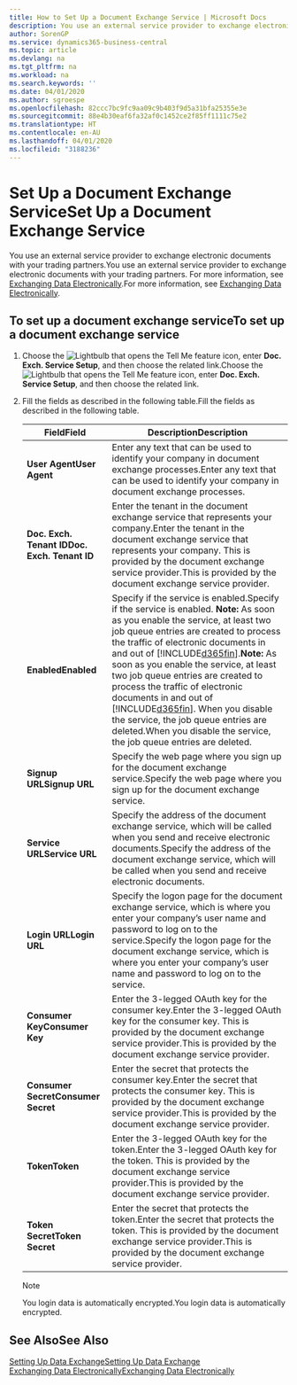 ```yaml
---
title: How to Set Up a Document Exchange Service | Microsoft Docs
description: You use an external service provider to exchange electronic documents with your trading partners.
author: SorenGP
ms.service: dynamics365-business-central
ms.topic: article
ms.devlang: na
ms.tgt_pltfrm: na
ms.workload: na
ms.search.keywords: ''
ms.date: 04/01/2020
ms.author: sgroespe
ms.openlocfilehash: 82ccc7bc9fc9aa09c9b403f9d5a31bfa25355e3e
ms.sourcegitcommit: 88e4b30eaf6fa32af0c1452ce2f85ff1111c75e2
ms.translationtype: HT
ms.contentlocale: en-AU
ms.lasthandoff: 04/01/2020
ms.locfileid: "3188236"
---
```

# <a name="set-up-a-document-exchange-service"></a><span data-ttu-id="ad46a-103">Set Up a Document Exchange Service</span><span class="sxs-lookup"><span data-stu-id="ad46a-103">Set Up a Document Exchange Service</span></span>
<span data-ttu-id="ad46a-104">You use an external service provider to exchange electronic documents with your trading partners.</span><span class="sxs-lookup"><span data-stu-id="ad46a-104">You use an external service provider to exchange electronic documents with your trading partners.</span></span> <span data-ttu-id="ad46a-105">For more information, see [Exchanging Data Electronically](across-data-exchange.md).</span><span class="sxs-lookup"><span data-stu-id="ad46a-105">For more information, see [Exchanging Data Electronically](across-data-exchange.md).</span></span>  

## <a name="to-set-up-a-document-exchange-service"></a><span data-ttu-id="ad46a-106">To set up a document exchange service</span><span class="sxs-lookup"><span data-stu-id="ad46a-106">To set up a document exchange service</span></span>  
1. <span data-ttu-id="ad46a-107">Choose the ![Lightbulb that opens the Tell Me feature](media/ui-search/search_small.png "Tell me what you want to do") icon, enter **Doc. Exch. Service Setup**, and then choose the related link.</span><span class="sxs-lookup"><span data-stu-id="ad46a-107">Choose the ![Lightbulb that opens the Tell Me feature](media/ui-search/search_small.png "Tell me what you want to do") icon, enter **Doc. Exch. Service Setup**, and then choose the related link.</span></span>  
2. <span data-ttu-id="ad46a-108">Fill the fields as described in the following table.</span><span class="sxs-lookup"><span data-stu-id="ad46a-108">Fill the fields as described in the following table.</span></span>  

    |<span data-ttu-id="ad46a-109">Field</span><span class="sxs-lookup"><span data-stu-id="ad46a-109">Field</span></span>|<span data-ttu-id="ad46a-110">Description</span><span class="sxs-lookup"><span data-stu-id="ad46a-110">Description</span></span>|  
    |---------------------------------|---------------------------------------|  
    |<span data-ttu-id="ad46a-111">**User Agent**</span><span class="sxs-lookup"><span data-stu-id="ad46a-111">**User Agent**</span></span>|<span data-ttu-id="ad46a-112">Enter any text that can be used to identify your company in document exchange processes.</span><span class="sxs-lookup"><span data-stu-id="ad46a-112">Enter any text that can be used to identify your company in document exchange processes.</span></span>|  
    |<span data-ttu-id="ad46a-113">**Doc. Exch. Tenant ID**</span><span class="sxs-lookup"><span data-stu-id="ad46a-113">**Doc. Exch. Tenant ID**</span></span>|<span data-ttu-id="ad46a-114">Enter the tenant in the document exchange service that represents your company.</span><span class="sxs-lookup"><span data-stu-id="ad46a-114">Enter the tenant in the document exchange service that represents your company.</span></span> <span data-ttu-id="ad46a-115">This is provided by the document exchange service provider.</span><span class="sxs-lookup"><span data-stu-id="ad46a-115">This is provided by the document exchange service provider.</span></span>|  
    |<span data-ttu-id="ad46a-116">**Enabled**</span><span class="sxs-lookup"><span data-stu-id="ad46a-116">**Enabled**</span></span>|<span data-ttu-id="ad46a-117">Specify if the service is enabled.</span><span class="sxs-lookup"><span data-stu-id="ad46a-117">Specify if the service is enabled.</span></span> <span data-ttu-id="ad46a-118">**Note:**  As soon as you enable the service, at least two job queue entries are created to process the traffic of electronic documents in and out of [!INCLUDE[d365fin](includes/d365fin_md.md)].</span><span class="sxs-lookup"><span data-stu-id="ad46a-118">**Note:**  As soon as you enable the service, at least two job queue entries are created to process the traffic of electronic documents in and out of [!INCLUDE[d365fin](includes/d365fin_md.md)].</span></span> <span data-ttu-id="ad46a-119">When you disable the service, the job queue entries are deleted.</span><span class="sxs-lookup"><span data-stu-id="ad46a-119">When you disable the service, the job queue entries are deleted.</span></span>|  
    |<span data-ttu-id="ad46a-120">**Signup URL**</span><span class="sxs-lookup"><span data-stu-id="ad46a-120">**Signup URL**</span></span>|<span data-ttu-id="ad46a-121">Specify the web page where you sign up for the document exchange service.</span><span class="sxs-lookup"><span data-stu-id="ad46a-121">Specify the web page where you sign up for the document exchange service.</span></span>|  
    |<span data-ttu-id="ad46a-122">**Service URL**</span><span class="sxs-lookup"><span data-stu-id="ad46a-122">**Service URL**</span></span>|<span data-ttu-id="ad46a-123">Specify the address of the document exchange service, which will be called when you send and receive electronic documents.</span><span class="sxs-lookup"><span data-stu-id="ad46a-123">Specify the address of the document exchange service, which will be called when you send and receive electronic documents.</span></span>|  
    |<span data-ttu-id="ad46a-124">**Login URL**</span><span class="sxs-lookup"><span data-stu-id="ad46a-124">**Login URL**</span></span>|<span data-ttu-id="ad46a-125">Specify the logon page for the document exchange service, which is where you enter your company’s user name and password to log on to the service.</span><span class="sxs-lookup"><span data-stu-id="ad46a-125">Specify the logon page for the document exchange service, which is where you enter your company’s user name and password to log on to the service.</span></span>|  
    |<span data-ttu-id="ad46a-126">**Consumer Key**</span><span class="sxs-lookup"><span data-stu-id="ad46a-126">**Consumer Key**</span></span>|<span data-ttu-id="ad46a-127">Enter the 3-legged OAuth key for the consumer key.</span><span class="sxs-lookup"><span data-stu-id="ad46a-127">Enter the 3-legged OAuth key for the consumer key.</span></span> <span data-ttu-id="ad46a-128">This is provided by the document exchange service provider.</span><span class="sxs-lookup"><span data-stu-id="ad46a-128">This is provided by the document exchange service provider.</span></span>|  
    |<span data-ttu-id="ad46a-129">**Consumer Secret**</span><span class="sxs-lookup"><span data-stu-id="ad46a-129">**Consumer Secret**</span></span>|<span data-ttu-id="ad46a-130">Enter the secret that protects the consumer key.</span><span class="sxs-lookup"><span data-stu-id="ad46a-130">Enter the secret that protects the consumer key.</span></span> <span data-ttu-id="ad46a-131">This is provided by the document exchange service provider.</span><span class="sxs-lookup"><span data-stu-id="ad46a-131">This is provided by the document exchange service provider.</span></span>|  
    |<span data-ttu-id="ad46a-132">**Token**</span><span class="sxs-lookup"><span data-stu-id="ad46a-132">**Token**</span></span>|<span data-ttu-id="ad46a-133">Enter the 3-legged OAuth key for the token.</span><span class="sxs-lookup"><span data-stu-id="ad46a-133">Enter the 3-legged OAuth key for the token.</span></span> <span data-ttu-id="ad46a-134">This is provided by the document exchange service provider.</span><span class="sxs-lookup"><span data-stu-id="ad46a-134">This is provided by the document exchange service provider.</span></span>|  
    |<span data-ttu-id="ad46a-135">**Token Secret**</span><span class="sxs-lookup"><span data-stu-id="ad46a-135">**Token Secret**</span></span>|<span data-ttu-id="ad46a-136">Enter the secret that protects the token.</span><span class="sxs-lookup"><span data-stu-id="ad46a-136">Enter the secret that protects the token.</span></span> <span data-ttu-id="ad46a-137">This is provided by the document exchange service provider.</span><span class="sxs-lookup"><span data-stu-id="ad46a-137">This is provided by the document exchange service provider.</span></span>|  

    > [!NOTE]  
    > <span data-ttu-id="ad46a-138">You login data is automatically encrypted.</span><span class="sxs-lookup"><span data-stu-id="ad46a-138">You login data is automatically encrypted.</span></span>

## <a name="see-also"></a><span data-ttu-id="ad46a-139">See Also</span><span class="sxs-lookup"><span data-stu-id="ad46a-139">See Also</span></span>  
[<span data-ttu-id="ad46a-140">Setting Up Data Exchange</span><span class="sxs-lookup"><span data-stu-id="ad46a-140">Setting Up Data Exchange</span></span>](across-set-up-data-exchange.md)  
[<span data-ttu-id="ad46a-141">Exchanging Data Electronically</span><span class="sxs-lookup"><span data-stu-id="ad46a-141">Exchanging Data Electronically</span></span>](across-data-exchange.md)
